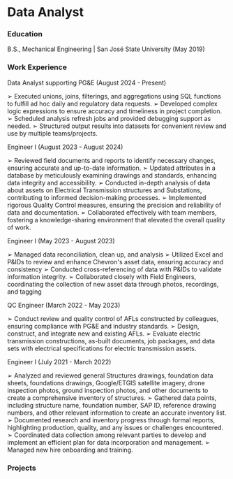 # Data Analyst

### Education

B.S., Mechanical Engineering | San José State University (May 2019)

### Work Experience

Data Analyst supporting PG&E (August 2024 - Present)

➢ Executed unions, joins, filterings, and aggregations using SQL functions to fulfill ad hoc daily and regulatory data requests.
➢ Developed complex logic expressions to ensure accuracy and timeliness in project completion.
➢ Scheduled analysis refresh jobs and provided debugging support as needed.
➢ Structured output results into datasets for convenient review and use by multiple teams/projects.

Engineer I (August 2023 - August 2024) 

➢ Reviewed field documents and reports to identify necessary changes, ensuring accurate and up-to-date information.
➢ Updated attributes in a database by meticulously examining drawings and standards, enhancing data integrity and accessibility.
➢ Conducted in-depth analysis of data about assets on Electrical Transmission structures and Substations, contributing to informed decision-making processes.
➢ Implemented rigorous Quality Control measures, ensuring the precision and reliability of data and documentation.
➢ Collaborated effectively with team members, fostering a knowledge-sharing environment that elevated the overall quality of work.

Engineer I (May 2023 - August 2023) 

➢ Managed data reconciliation, clean up, and analysis
➢ Utilized Excel and P&IDs to review and enhance Chevron's asset data, ensuring accuracy and consistency
➢ Conducted cross-referencing of data with P&IDs to validate information integrity.
➢ Collaborated closely with Field Engineers, coordinating the collection of new asset data through photos, recordings, and tagging

QC Engineer (March 2022 - May 2023)

➢ Conduct review and quality control of AFLs constructed by colleagues, ensuring compliance with PG&E and industry standards.
➢ Design, construct, and integrate new and existing AFLs.
➢ Evaluate electric transmission constructions, as-built documents, job packages, and data sets with electrical specifications for electric transmission assets.

Engineer I (July 2021 - March 2022) 

➢ Analyzed and reviewed general Structures drawings, foundation data sheets, foundations drawings, Google/ETGIS satellite imagery, drone inspection photos, ground inspection photos, and other documents to create a comprehensive inventory of structures.
➢ Gathered data points, including structure name, foundation number, SAP ID, reference drawing numbers, and other relevant information to create an accurate inventory list.
➢ Documented research and inventory progress through formal reports, highlighting production, quality, and any issues or challenges encountered.
➢ Coordinated data collection among relevant parties to develop and implement an efficient plan for data incorporation and management.
➢ Managed new hire onboarding and training.

### Projects 
